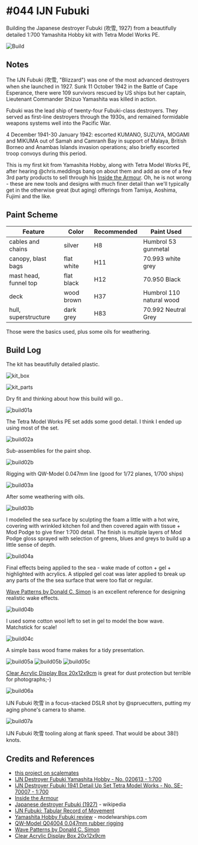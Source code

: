 # #044 IJN Fubuki

Building the Japanese destroyer Fubuki (吹雪, 1927) from a beautifully detailed 1:700 Yamashita Hobby kit with Tetra Model Works PE.

![Build](./assets/Fubuki_build.jpg?raw=true)

## Notes

The IJN Fubuki (吹雪, "Blizzard") was one of the most advanced destroyers when she launched in 1927. Sunk 11 October 1942 in the Battle of Cape Esperance, there were 109 survivors rescued by US ships but her captain, Lieutenant Commander Shizuo Yamashita was killed in action.

Fubuki was the lead ship of twenty-four Fubuki-class destroyers. They served as first-line destroyers through the 1930s, and remained formidable weapons systems well into the Pacific War.

4 December 1941-30 January 1942: escorted KUMANO, SUZUYA, MOGAMI and MIKUMA out of Samah and Camranh Bay in support of Malaya, British Borneo and Anambas Islands invasion operations; also briefly escorted troop convoys during this period.

This is my first kit from Yamashita Hobby, along with Tetra Model Works PE, after hearing @chris.meddings bang on about them and add as one of a few 3rd party products to sell through his [Inside the Armour](https://www.insidethearmour.com/yamashita-hobby-kits). Oh, he is not wrong - these are new tools and designs with much finer detail than we'll typically get in the otherwise great (but aging) offerings from Tamiya, Aoshima, Fujimi and the like.

## Paint Scheme

| Feature               | Color                | Recommended | Paint Used |
|-----------------------|----------------------|-------------|------------|
| cables and chains     | silver               | H8          | Humbrol 53 gunmetal |
| canopy, blast bags    | flat white           | H11         | 70.993 white grey |
| mast head, funnel top | flat black           | H12         | 70.950 Black |
| deck                  | wood brown           | H37         | Humbrol 110 natural wood |
| hull, superstructure  | dark grey            | H83         | 70.992 Neutral Grey |

Those were the basics used, plus some oils for weathering.

## Build Log

The kit has beautifully detailed plastic.

![kit_box](./assets/kit_box.jpg?raw=true)

![kit_parts](./assets/kit_parts.jpg?raw=true)

Dry fit and thinking about how this build will go..

![build01a](./assets/build01a.jpg?raw=true)

The Tetra Model Works PE set adds some good detail. I think I ended up using most of the set.

![build02a](./assets/build02a.jpg?raw=true)

Sub-assemblies for the paint shop.

![build02b](./assets/build02b.jpg?raw=true)

Rigging with QW-Model 0.047mm line (good for 1/72 planes, 1/700 ships)

![build03a](./assets/build03a.jpg?raw=true)

After some weathering with oils.

![build03b](./assets/build03b.jpg?raw=true)

I modelled the sea surface by sculpting the foam a little with a hot wire, covering with wrinkled kitchen foil and then covered again with tissue + Mod Podge to give finer 1:700 detail. The finish is multiple layers of Mod Podge gloss sprayed with selection of greens, blues and greys to build up a little sense of depth.

![build04a](./assets/build04a.jpg?raw=true)

Final effects being applied to the sea - wake made of cotton + gel + highlighted with acrylics. A stippled gel coat was later applied to break up any parts of the the sea surface that were too flat or regular.

[Wave Patterns by Donald C. Simon](https://web.archive.org/web/20090124171948/http://steelnavy.com/WavePatterns.htm) is an excellent reference for designing realistic wake effects.

![build04b](./assets/build04b.jpg?raw=true)

I used some cotton wool left to set in gel to model the bow wave. Matchstick for scale!

![build04c](./assets/build04c.jpg?raw=true)

A simple bass wood frame makes for a tidy presentation.

![build05a](./assets/build05a.jpg?raw=true)
![build05b](./assets/build05b.jpg?raw=true)
![build05c](./assets/build05c.jpg?raw=true)

[Clear Acrylic Display Box 20x12x9cm](https://mall.shopee.sg/Clear-Acrylic-Display-Box-Dustproof-Case-Cube-for-Figure-Vehicle-Model-Doll-Toys-i.89114465.2587594181) is great for dust protection but terrible for photographs;-)

![build06a](./assets/build06a.jpg?raw=true)

IJN Fubuki 吹雪 in a focus-stacked DSLR shot by @spruecutters, putting my aging phone's camera to shame.

![build07a](./assets/build07a.jpg?raw=true)

IJN Fubuki 吹雪 tooling along at flank speed. That would be about 38(!) knots.

## Credits and References

* [this project on scalemates](https://www.scalemates.com/profiles/mate.php?id=74137&p=projects&project=118035)
* [IJN Destroyer Fubuki Yamashita Hobby - No. 020613 - 1:700](https://www.scalemates.com/kits/yamashita-hobby-020613-ijn-destroyer-fubuki--1326256)
* [IJN Destroyer Fubuki 1941 Detail Up Set Tetra Model Works - No. SE-70007 - 1:700](https://www.scalemates.com/kits/tetra-model-works-se-70007-ijn-destroyer-fubuki-1941-detail-up-set--965743)
* [Inside the Armour](https://www.insidethearmour.com/yamashita-hobby-kits)
* [Japanese destroyer Fubuki (1927)](https://en.wikipedia.org/wiki/Japanese_destroyer_Fubuki_(1927)) - wikipedia
* [IJN Fubuki: Tabular Record of Movement](http://www.combinedfleet.com/fubuki_t.htm)
* [Yamashita Hobby Fubuki review](http://www.modelwarships.com/reviews/ships/ijn/dd/Fubuki-700-yh-dk/index.htm) - modelwarships.com
* [QW-Model Q04004 0.047mm rubber rigging](http://www.qw-model.com/nd.jsp?id=59#_np=111_356)
* [Wave Patterns by Donald C. Simon](https://web.archive.org/web/20090124171948/http://steelnavy.com/WavePatterns.htm)
* [Clear Acrylic Display Box 20x12x9cm](https://mall.shopee.sg/Clear-Acrylic-Display-Box-Dustproof-Case-Cube-for-Figure-Vehicle-Model-Doll-Toys-i.89114465.2587594181)
